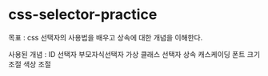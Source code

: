 # css-selector-practice

목표 : css 선택자의 사용법을 배우고 상속에 대한 개념을 이해한다.

사용된 개념 : 
             ID 선택자
             부모자식선택자
             가상 클래스 선택자
             상속
             캐스케이딩
             폰트 크기 조절
             색상 조절
